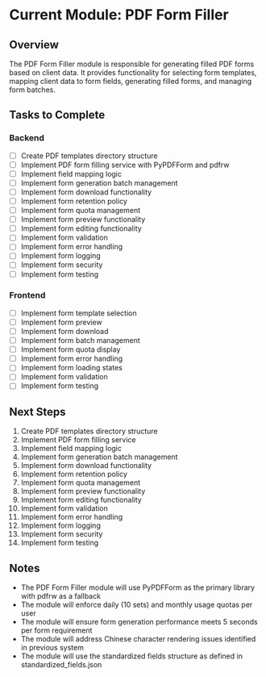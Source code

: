 # Current Module: PDF Form Filler

## Overview
The PDF Form Filler module is responsible for generating filled PDF forms based on client data. It provides functionality for selecting form templates, mapping client data to form fields, generating filled forms, and managing form batches.

## Tasks to Complete

### Backend
- [ ] Create PDF templates directory structure
- [ ] Implement PDF form filling service with PyPDFForm and pdfrw
- [ ] Implement field mapping logic
- [ ] Implement form generation batch management
- [ ] Implement form download functionality
- [ ] Implement form retention policy
- [ ] Implement form quota management
- [ ] Implement form preview functionality
- [ ] Implement form editing functionality
- [ ] Implement form validation
- [ ] Implement form error handling
- [ ] Implement form logging
- [ ] Implement form security
- [ ] Implement form testing

### Frontend
- [ ] Implement form template selection
- [ ] Implement form preview
- [ ] Implement form download
- [ ] Implement form batch management
- [ ] Implement form quota display
- [ ] Implement form error handling
- [ ] Implement form loading states
- [ ] Implement form validation
- [ ] Implement form testing

## Next Steps
1. Create PDF templates directory structure
2. Implement PDF form filling service
3. Implement field mapping logic
4. Implement form generation batch management
5. Implement form download functionality
6. Implement form retention policy
7. Implement form quota management
8. Implement form preview functionality
9. Implement form editing functionality
10. Implement form validation
11. Implement form error handling
12. Implement form logging
13. Implement form security
14. Implement form testing

## Notes
- The PDF Form Filler module will use PyPDFForm as the primary library with pdfrw as a fallback
- The module will enforce daily (10 sets) and monthly usage quotas per user
- The module will ensure form generation performance meets 5 seconds per form requirement
- The module will address Chinese character rendering issues identified in previous system
- The module will use the standardized fields structure as defined in standardized_fields.json 